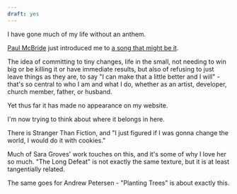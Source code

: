 ```yaml
---
draft: yes
---
```


I have gone much of my life without an anthem.

[Paul McBride](https://www.linkedin.com/in/paul-mcbride-92a55b77) just
introduced me to [a song that might be
it](https://www.youtube.com/watch?v=nBcbDS5AGnk).

The idea of committing to tiny changes, life in the small, not needing to win
big or be killing it or have immediate results, but also of refusing to just
leave things as they are, to say "I can make that a little better and I will" -
that's so central to who I am and what I do, whether as an artist, developer,
church member, father, or husband.

Yet thus far it has made no appearance on my website.

I'm now trying to think about where it belongs in here.

There is Stranger Than Fiction, and "I just figured if I was gonna change the
world, I would do it with cookies."

Much of Sara Groves' work touches on this, and it's some of why I love her so
much. "The Long Defeat" is not exactly the same texture, but it is at least
tangentially related.

The same goes for Andrew Petersen - "Planting Trees" is about exactly this.
